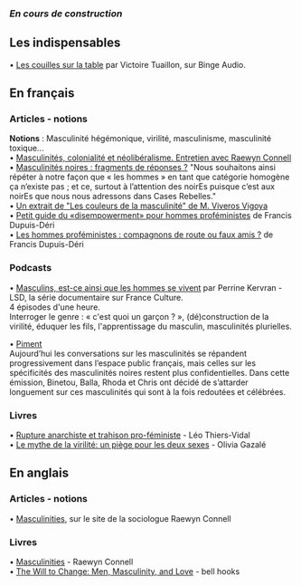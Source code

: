 ### _En cours de construction_

## Les indispensables
• [Les couilles sur la table](https://www.binge.audio/category/les-couilles-sur-la-table/) par Victoire Tuaillon, sur Binge Audio.  

## En français
### Articles - notions
**Notions** : Masculinité hégémonique, virilité, masculinisme, masculinité toxique...  
• [Masculinités, colonialité et néolibéralisme. Entretien avec Raewyn Connell](http://www.contretemps.eu/masculinites-colonialite-et-neoliberalisme-entretien-avec-raewyn-connell/)
• [Masculinités noires : fragments de réponses ?](http://www.cases-rebelles.org/masculinites-noires-fragments-de-reponses/) "Nous souhaitons ainsi répéter à notre façon que « les hommes » en tant que catégorie homogène ça n’existe pas ; et ce, surtout à l’attention des noirEs puisque c’est aux noirEs que nous nous adressons dans Cases Rebelles."  
• [Un extrait de "Les couleurs de la masculinité" de M. Viveros Vigoya](http://www.contretemps.eu/couleurs-masculinite-race-genre/)  
• [Petit guide du «disempowerment» pour hommes proféministes](http://redtac.org/possibles/files/2014/07/vol38_no1_s1p1_Deri.pdf) de Francis Dupuis-Déri  
• [Les hommes proféministes : compagnons de route ou faux amis ?](https://www.erudit.org/fr/revues/rf/2008-v21-n1-rf2309/018314ar/) de Francis Dupuis-Déri  

### Podcasts

• [Masculins, est-ce ainsi que les hommes se vivent](https://www.franceculture.fr/emissions/lsd-la-serie-documentaire/masculins-est-ce-ainsi-que-les-hommes-se-vivent) par Perrine Kervran - LSD, la série documentaire sur France Culture.  
4 épisodes d'une heure.  
Interroger le genre : « c'est quoi un garçon ? », (dé)construction de la virilité, éduquer les fils, l'apprentissage du masculin, masculinités plurielles.  

• [Piment](https://soundcloud.com/piiiiment)  
Aujourd’hui les conversations sur les masculinités se répandent progressivement dans l’espace public français, mais celles sur les spécificités des masculinités noires restent plus confidentielles. Dans cette émission, Binetou, Balla, Rhoda et Chris ont décidé de s’attarder longuement sur ces masculinités qui sont à la fois redoutées et célébrées.

### Livres
• [Rupture anarchiste et trahison pro-féministe](https://www.decitre.fr/livres/rupture-anarchiste-et-trahison-pro-feministe-9782954323701.html#resume) - Léo Thiers-Vidal  
• [Le mythe de la virilité: un piège pour les deux sexes](https://www.franceculture.fr/oeuvre/le-mythe-de-la-virilite-un-piege-pour-les-deux-sexes) - Olivia Gazalé  

## En anglais
### Articles - notions
• [Masculinities](http://www.raewynconnell.net/p/masculinities_20.html), sur le site de la sociologue Raewyn Connell

### Livres 
• [Masculinities](https://www.allenandunwin.com/browse/books/academic-professional/sociology/Masculinities-RW-Connell-9781741145199) - Raewyn Connell  
• [The Will to Change: Men, Masculinity, and Love](https://www.goodreads.com/book/show/17601.The_Will_to_Change) - bell hooks  

